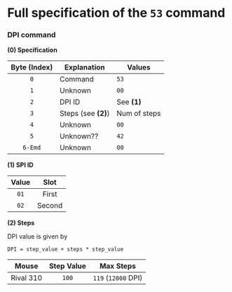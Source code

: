 # Full specification of the `53` command
### DPI command

**(0) Specification**

Byte (Index) | Explanation | Values
:---: | --- | ---
`0` | Command | `53`
`1` | Unknown | `00`
`2` | DPI ID | See **(1)**
`3` | Steps (see **(2)**) | Num of steps
`4` | Unknown | `00`
`5` | Unknown?? | `42`
`6-Emd` | Unknown | `00`

**(1) SPI ID**

Value | Slot
:---: | :---:
`01` | First
`02` | Second

**(2) Steps**

DPI value is given by
```
DPI = step_value + steps * step_value
```

Mouse | Step Value | Max Steps
--- | :---: | :---:
Rival 310 | `100` | `119` (`12000` DPI)

